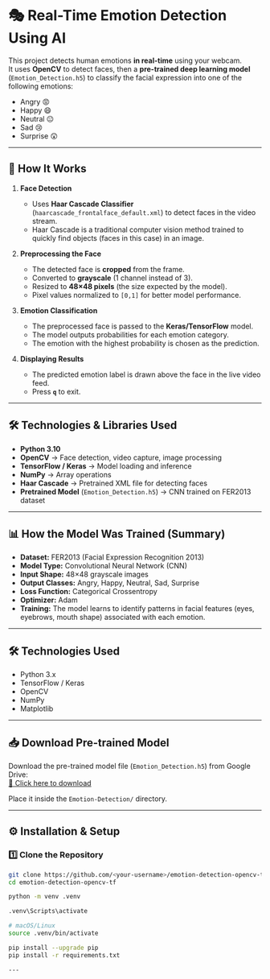 # 🎭 Real-Time Emotion Detection Using AI

This project detects human emotions **in real-time** using your webcam.  
It uses **OpenCV** to detect faces, then a **pre-trained deep learning model** (`Emotion_Detection.h5`) to classify the facial expression into one of the following emotions:

- Angry 😡
- Happy 😄
- Neutral 😐
- Sad 😢
- Surprise 😲

---

## 📸 How It Works

1. **Face Detection**  
   - Uses **Haar Cascade Classifier** (`haarcascade_frontalface_default.xml`) to detect faces in the video stream.
   - Haar Cascade is a traditional computer vision method trained to quickly find objects (faces in this case) in an image.

2. **Preprocessing the Face**  
   - The detected face is **cropped** from the frame.
   - Converted to **grayscale** (1 channel instead of 3).
   - Resized to **48×48 pixels** (the size expected by the model).
   - Pixel values normalized to `[0,1]` for better model performance.

3. **Emotion Classification**  
   - The preprocessed face is passed to the **Keras/TensorFlow** model.
   - The model outputs probabilities for each emotion category.
   - The emotion with the highest probability is chosen as the prediction.

4. **Displaying Results**  
   - The predicted emotion label is drawn above the face in the live video feed.
   - Press **`q`** to exit.

---

## 🛠 Technologies & Libraries Used

- **Python 3.10**
- **OpenCV** → Face detection, video capture, image processing
- **TensorFlow / Keras** → Model loading and inference
- **NumPy** → Array operations
- **Haar Cascade** → Pretrained XML file for detecting faces
- **Pretrained Model** (`Emotion_Detection.h5`) → CNN trained on FER2013 dataset

---

## 📊 How the Model Was Trained (Summary)

- **Dataset:** FER2013 (Facial Expression Recognition 2013)  
- **Model Type:** Convolutional Neural Network (CNN)  
- **Input Shape:** 48×48 grayscale images  
- **Output Classes:** Angry, Happy, Neutral, Sad, Surprise  
- **Loss Function:** Categorical Crossentropy  
- **Optimizer:** Adam  
- **Training:** The model learns to identify patterns in facial features (eyes, eyebrows, mouth shape) associated with each emotion.


---

## 🛠️ Technologies Used
- Python 3.x
- TensorFlow / Keras
- OpenCV
- NumPy
- Matplotlib

---

## 📥 Download Pre-trained Model
Download the pre-trained model file (`Emotion_Detection.h5`) from Google Drive:  
[📌 Click here to download](https://drive.google.com/uc?export=download&id=1_sy6WGNcqmBOVKH2HOd7-Rd8_DwPB9RA)  

Place it inside the `Emotion-Detection/` directory.

---

## ⚙️ Installation & Setup


### 1️⃣ Clone the Repository
```bash
git clone https://github.com/<your-username>/emotion-detection-opencv-tf.git
cd emotion-detection-opencv-tf

python -m venv .venv

.venv\Scripts\activate

# macOS/Linux
source .venv/bin/activate

pip install --upgrade pip
pip install -r requirements.txt

---


